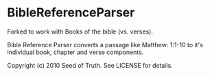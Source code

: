 BibleReferenceParser
====================

Forked to work with Books of the bible (vs. verses).

Bible Reference Parser converts a passage like Matthew: 1:1-10 to it's individual book, chapter and verse components.

Copyright (c) 2010 Seed of Truth. See LICENSE for details.
